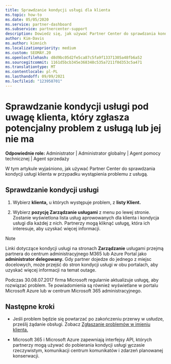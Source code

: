 ```yaml
---
title: Sprawdzanie kondycji usługi dla klienta
ms.topic: how-to
ms.date: 05/05/2020
ms.service: partner-dashboard
ms.subservice: partnercenter-support
description: Dowiedz się, jak używać Partner Center do sprawdzania kondycji usługi dla klienta, gdy wystąpi problem z usługą.
author: Kim-Davis
ms.author: kimnich
ms.localizationpriority: medium
ms.custom: SEOMAY.20
ms.openlocfilehash: d8d9bc05d2fe5ca87c5fa9f13371305a48fb6a52
ms.sourcegitcommit: 1161d5bcb345e368348c535a7211f0d353c5a471
ms.translationtype: MT
ms.contentlocale: pl-PL
ms.lasthandoff: 09/09/2021
ms.locfileid: "123958701"
---
```

# <a name="check-service-health-for-a-customer-reporting-a-potential-service-problem-or-outage"></a>Sprawdzanie kondycji usługi pod uwagę klienta, który zgłasza potencjalny problem z usługą lub jej nie ma

**Odpowiednie role:** Administrator | Administrator globalny | Agent pomocy technicznej | Agent sprzedaży

W tym artykule wyjaśniono, jak używać Partner Center do sprawdzania kondycji usługi klienta w przypadku wystąpienia problemu z usługą. 

## <a name="check-service-health"></a>Sprawdzanie kondycji usługi

1. Wybierz **klienta,** u których występuje problem, z **listy Klient.**

2. Wybierz **pozycję Zarządzanie usługami** z menu po lewej stronie. Zostanie wyświetlona lista usług aprowowanych dla klienta i kondycja usługi dla każdej z nich. Partnerzy mogą kliknąć usługę, która ich interesuje, aby uzyskać więcej informacji. 

>[!NOTE] 
> Linki dotyczące kondycji usługi na stronach **Zarządzanie** usługami przejmą partnera do centrum administracyjnego M365 lub Azure Portal jako **administrator delegowany.** Gdy partner dojedze do jednego z miejsc docelowych, może przejść do stron kondycji usługi w obu portalach, aby uzyskać więcej informacji na temat outage.
 
Podczas 30.08.07.2017 firma Microsoft regularnie aktualizuje usługę, aby rozwiązać problem. Te powiadomienia są również wyświetlane w portalu Microsoft Azure lub w centrum Microsoft 365 administracyjnego.

## <a name="next-steps"></a>Następne kroki 

- Jeśli problem będzie się powtarzać po zakończeniu przerwy w usłudze, prześlij żądanie obsługi. Zobacz [Zgłaszanie problemów w imieniu klienta.](report-problems-on-behalf-of-a-customer.md)

- Microsoft 365 i Microsoft Azure zapewniają interfejsy API, których partnerzy mogą używać do pobierania kondycji usługi [w](get-automated-service-notifications-with-our-apis.md)czasie rzeczywistym, komunikacji centrum komunikatów i zdarzeń planowanej konserwacji.

 

